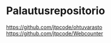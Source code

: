 # Palautusrepositorio
<a href="https://github.com/jtpcode/ohtuvarasto">https://github.com/jtpcode/ohtuvarasto</a>
<br>
<a href="https://github.com/jtpcode/Webcounter">https://github.com/jtpcode/Webcounter</a>
